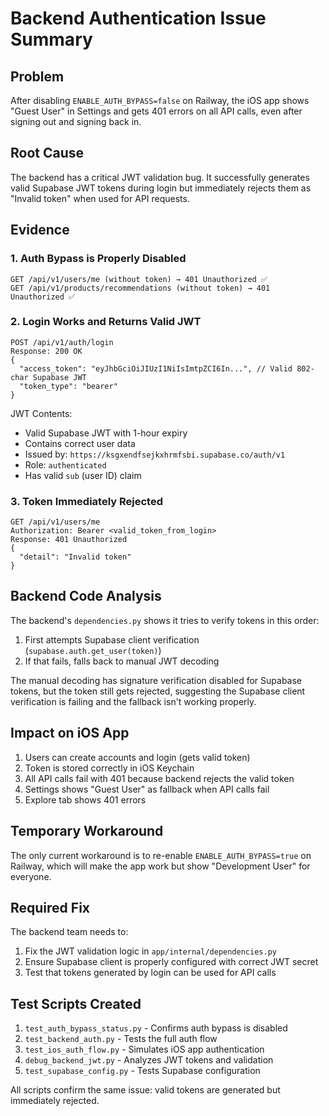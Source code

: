 # Backend Authentication Issue Summary

## Problem
After disabling `ENABLE_AUTH_BYPASS=false` on Railway, the iOS app shows "Guest User" in Settings and gets 401 errors on all API calls, even after signing out and signing back in.

## Root Cause
The backend has a critical JWT validation bug. It successfully generates valid Supabase JWT tokens during login but immediately rejects them as "Invalid token" when used for API requests.

## Evidence

### 1. Auth Bypass is Properly Disabled
```
GET /api/v1/users/me (without token) → 401 Unauthorized ✅
GET /api/v1/products/recommendations (without token) → 401 Unauthorized ✅
```

### 2. Login Works and Returns Valid JWT
```
POST /api/v1/auth/login
Response: 200 OK
{
  "access_token": "eyJhbGciOiJIUzI1NiIsImtpZCI6In...", // Valid 802-char Supabase JWT
  "token_type": "bearer"
}
```

JWT Contents:
- Valid Supabase JWT with 1-hour expiry
- Contains correct user data
- Issued by: `https://ksgxendfsejkxhrmfsbi.supabase.co/auth/v1`
- Role: `authenticated`
- Has valid `sub` (user ID) claim

### 3. Token Immediately Rejected
```
GET /api/v1/users/me
Authorization: Bearer <valid_token_from_login>
Response: 401 Unauthorized
{
  "detail": "Invalid token"
}
```

## Backend Code Analysis

The backend's `dependencies.py` shows it tries to verify tokens in this order:
1. First attempts Supabase client verification (`supabase.auth.get_user(token)`)
2. If that fails, falls back to manual JWT decoding

The manual decoding has signature verification disabled for Supabase tokens, but the token still gets rejected, suggesting the Supabase client verification is failing and the fallback isn't working properly.

## Impact on iOS App

1. Users can create accounts and login (gets valid token)
2. Token is stored correctly in iOS Keychain
3. All API calls fail with 401 because backend rejects the valid token
4. Settings shows "Guest User" as fallback when API calls fail
5. Explore tab shows 401 errors

## Temporary Workaround

The only current workaround is to re-enable `ENABLE_AUTH_BYPASS=true` on Railway, which will make the app work but show "Development User" for everyone.

## Required Fix

The backend team needs to:
1. Fix the JWT validation logic in `app/internal/dependencies.py`
2. Ensure Supabase client is properly configured with correct JWT secret
3. Test that tokens generated by login can be used for API calls

## Test Scripts Created

1. `test_auth_bypass_status.py` - Confirms auth bypass is disabled
2. `test_backend_auth.py` - Tests the full auth flow
3. `test_ios_auth_flow.py` - Simulates iOS app authentication
4. `debug_backend_jwt.py` - Analyzes JWT tokens and validation
5. `test_supabase_config.py` - Tests Supabase configuration

All scripts confirm the same issue: valid tokens are generated but immediately rejected.